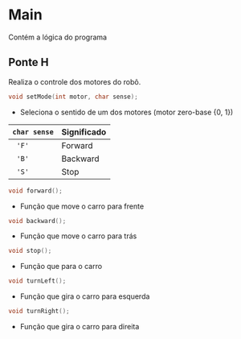 # Main

Contém a lógica do programa

## Ponte H 

Realiza o controle dos motores do robô.

```cpp
void setMode(int motor, char sense);
```

- Seleciona o sentido de um dos motores (motor zero-base {0, 1}) 

|``` char sense ```|Significado| 
|------|--------|
| ```  'F' ```  |Forward |
| ```  'B' ```  |Backward |
| ```  'S' ```  | Stop  |

```cpp
void forward();
```

- Função que move o carro para frente


```cpp
void backward();
```

- Função que move o carro para trás


```cpp
void stop();
```

- Função que para o carro


```cpp
void turnLeft();
```

- Função que gira o carro para esquerda


```cpp
void turnRight();
```

- Função que gira o carro para direita
